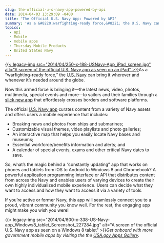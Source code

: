 ```yaml
---
slug: the-official-u-s-navy-app-powered-by-api
date: 2014-04-03 13:29:09 -0400
title: 'The Official U.S. Navy App: Powered by API'
summary: 'As a &#8220;warfighting-ready force,&#8221; the U.S. Navy can bring it wherever and whenever it&#8217;s needed around the globe. Now this armed force is bringing it&mdash;the latest news, video, photos, multimedia, special events and more&mdash;to sailors and their families through'
topics:
  - api
  - Mobile
  - mobile apps
  - Thursday Mobile Products
  - United States Navy
---
```


[{{< legacy-img src="2014/04/250-x-188-USNavy-App\_iPad\_screen.jpg" alt="A screen of the official U.S. Navy app as seen on an iPad" >}}](https://s3.amazonaws.com/digitalgov/_legacy-img/2014/04/480-x-360-USNavy-App_iPad_screen.jpg)As a &#8220;warfighting-ready force,&#8221; the [U.S. Navy](http://www.navy.mil/) can bring it wherever and whenever it&#8217;s needed around the globe.

Now this armed force is bringing it—the latest news, video, photos, multimedia, special events and more—to sailors and their families through a [slick new app](http://www.navy.mil/ah_online/ftrStory.asp?issue=3&id=76319) that effortlessly crosses borders and software platforms.

The official [U.S. Navy app](http://applocker.navy.mil) curates content from a variety of Navy assets and offers users a mobile experience that includes:

  * Breaking news and photos from ships and submarines;
  * Customizable visual themes, video playlists and photo galleries;
  * An interactive map that helps you easily locate Navy bases and museums;
  * Essential workforce/benefits information and alerts; and
  * A calendar of special events, exams and other critical Navy dates to save.

So, what&#8217;s the magic behind a &#8220;constantly updating&#8221; app that works on phones and tablets from iOS to Android to Windows 8 and Chromebook? A powerful application programming interface or API that distributes content from across the Navy and enables users of varying devices to create their own highly individualized mobile experience. Users can decide what they want to access and how they want to access it via a variety of tools.

If you&#8217;re active or former Navy, this app will seamlessly connect you to a proud, vibrant community you know well. For the rest, the engaging app might make you wish you were!

{{< legacy-img src="2014/04/600-x-338-US-Navy-app\_Windows8\_tablet\_Screenshot\_227284.jpg" alt="A screen of the official U.S. Navy app as seen on a Windows 8 tablet" >}}_Get onboard with more government mobile apps by visiting the the [USA.gov Apps Gallery](http://apps.usa.gov/)._